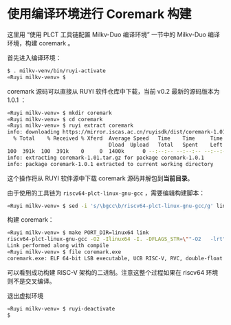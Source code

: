# 使用编译环境进行 Coremark 构建

这里用 “使用 PLCT 工具链配置 Milkv-Duo 编译环境” 一节中的 Milkv-Duo 编译环境，构建 coremark 。

首先进入编译环境：

```bash
$ . milkv-venv/bin/ruyi-activate
«Ruyi milkv-venv» $
```

coremark 源码可以直接从 RUYI 软件仓库中下载，当前 v0.2 最新的源码版本为 1.0.1 ：

```bash
«Ruyi milkv-venv» $ mkdir coremark
«Ruyi milkv-venv» $ cd coremark
«Ruyi milkv-venv» $ ruyi extract coremark
info: downloading https://mirror.iscas.ac.cn/ruyisdk/dist/coremark-1.01.tar.gz to /home/myon/.cache/ruyi/distfiles/coremark-1.01.tar.gz
  % Total    % Received % Xferd  Average Speed   Time    Time     Time  Current
                                 Dload  Upload   Total   Spent    Left  Speed
100  391k  100  391k    0     0  1400k      0 --:--:-- --:--:-- --:--:-- 1404k
info: extracting coremark-1.01.tar.gz for package coremark-1.0.1
info: package coremark-1.0.1 extracted to current working directory
```

这个操作将从 RUYI 软件源中下载 coremark 源码并解包到**当前目录**。

由于使用的工具链为 ``riscv64-plct-linux-gnu-gcc`` ，需要编辑构建脚本：

```bash
«Ruyi milkv-venv» $ sed -i 's/\bgcc\b/riscv64-plct-linux-gnu-gcc/g' linux64/core_portme.mak
```

构建 coremark：

```bash
«Ruyi milkv-venv» $ make PORT_DIR=linux64 link
riscv64-plct-linux-gnu-gcc -O2 -Ilinux64 -I. -DFLAGS_STR=\""-O2   -lrt"\" -DITERATIONS=0  core_list_join.c core_main.c core_matrix.c core_state.c core_util.c linux64/core_portme.c -o ./coremark.exe -lrt
Link performed along with compile
«Ruyi milkv-venv» $ file coremark.exe
coremark.exe: ELF 64-bit LSB executable, UCB RISC-V, RVC, double-float ABI, version 1 (SYSV), dynamically linked, interpreter /lib/ld-linux-riscv64-lp64d.so.1, BuildID[sha1]=d9dbc7115d07d1953087dd2c1e5d46adc2ab0d4f, for GNU/Linux 4.15.0, with debug_info, not stripped
```

可以看到成功构建 RISC-V 架构的二进制。注意这整个过程如果在 riscv64 环境则不是交叉编译。

退出虚拟环境

```bash
«Ruyi milkv-venv» $ ruyi-deactivate
$
```

